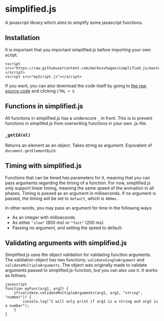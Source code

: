 # simplified.js
A javascript library which aims to simplify some javascript functions.

## Installation
It is important that you important simplified.js before importing your own script.
```
<script src="https://raw.githubusercontent.com/markusvhagen/simplified.js/master/src/simplified.js"></script>
<script src="myScript.js"></script>
```
If you want, you can also download the code itself by going to [the raw source code](https://raw.githubusercontent.com/markusvhagen/simplified.js/master/src/simplified.js) and clicking `CTRL + S`.

## Functions in simplified.js
All functions in simplified.js has a underscore `_` in front. This is to prevent functions in simplifed.js from overwriting functions in your own .js-file.

### `_getId(el)`
Returns an element as an object. Takes string as argument. Equivalent of `document.getElementById`.

## Timing with simplified.js
Functions that can be timed has parameters for it, meaning that you can pass arguments regarding the timing of a function. For now, simplified.js only support linear timing, meaning the same speed of the animation in all phases. Timing is passed as an argument in milliseconds. If no argument is passed, the timing will be set to `default`, which is `400ms`.

In other words, you may pass an argument for time in the following ways:
* As an integer with milliseconds.
* As either `"slow"` (800 ms) or  `"fast"` (200 ms).  
* Passing no argument, and setting the speed to default.

## Validating arguments with simplified.js
Simplified.js uses the object validation for validating function arguments. The validation-object has two functions; `validateSingleArgument` and `validateMultipleArguments`. The object was originally made to validate arguments passed to simplified.js-function, but you can also use it. It works as follows;

```
javascript
function myFunc(arg1, arg2) {
    if(validate.validateMultipleArguments(arg1, arg2, "string", "number")) {
        console.log("I will only print if arg1 is a string and arg2 is a number");
    }
}
```
